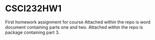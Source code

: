 # CSCI232HW1
First homework assignment for course
Attached within the repo is word document containing parts one and two. 
Attached within the repo is package containing part 3.
